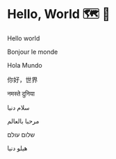 # Hello, World 🗺️ 👋

Hello world

Bonjour le monde

Hola Mundo

你好，世界

नमस्ते दुनिया

سلام دنیا

مرحبا بالعالم

שלום עולם

هيلو دنيا
